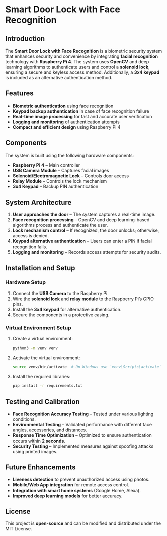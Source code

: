# Smart Door Lock with Face Recognition

## Introduction

The **Smart Door Lock with Face Recognition** is a biometric security system that enhances security and convenience by integrating **facial recognition** technology with **Raspberry Pi 4**. The system uses **OpenCV** and deep learning algorithms to authenticate users and control a **solenoid lock**, ensuring a secure and keyless access method. Additionally, a **3x4 keypad** is included as an alternative authentication method.

## Features

- **Biometric authentication** using face recognition
- **Keypad backup authentication** in case of face recognition failure
- **Real-time image processing** for fast and accurate user verification
- **Logging and monitoring** of authentication attempts
- **Compact and efficient design** using Raspberry Pi 4

## Components

The system is built using the following hardware components:

- **Raspberry Pi 4** – Main controller
- **USB Camera Module** – Captures facial images
- **Solenoid/Electromagnetic Lock** – Controls door access
- **Relay Module** – Controls the lock mechanism
- **3x4 Keypad** – Backup PIN authentication

## System Architecture

1. **User approaches the door** – The system captures a real-time image.
2. **Face recognition processing** – OpenCV and deep learning-based algorithms process and authenticate the user.
3. **Lock mechanism control** – If recognized, the door unlocks; otherwise, access is denied.
4. **Keypad alternative authentication** – Users can enter a PIN if facial recognition fails.
5. **Logging and monitoring** – Records access attempts for security audits.

## Installation and Setup

### Hardware Setup

1. Connect the **USB Camera** to the Raspberry Pi.
2. Wire the **solenoid lock** and **relay module** to the Raspberry Pi’s GPIO pins.
3. Install the **3x4 keypad** for alternative authentication.
4. Secure the components in a protective casing.

### Virtual Environment Setup

1. Create a virtual environment:

   ```bash
   python3 -m venv venv
   ```

2. Activate the virtual environment:

   ```bash
   source venv/bin/activate  # On Windows use `venv\Scripts\activate`
   ```

3. Install the required libraries:

   ```bash
   pip install -r requirements.txt
   ```

## Testing and Calibration

- **Face Recognition Accuracy Testing** – Tested under various lighting conditions.
- **Environmental Testing** – Validated performance with different face angles, accessories, and distances.
- **Response Time Optimization** – Optimized to ensure authentication occurs within **2 seconds**.
- **Security Testing** – Implemented measures against spoofing attacks using printed images.

## Future Enhancements

- **Liveness detection** to prevent unauthorized access using photos.
- **Mobile/Web App integration** for remote access control.
- **Integration with smart home systems** (Google Home, Alexa).
- **Improved deep learning models** for better accuracy.

## License

This project is **open-source** and can be modified and distributed under the MIT License.